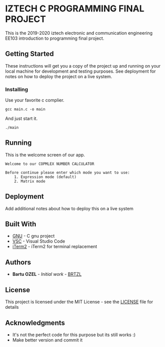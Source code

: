 # IZTECH C PROGRAMMING FINAL PROJECT

This is the 2019-2020 iztech electronic and communication engineering EE103 introduction to programming final project.

## Getting Started

These instructions will get you a copy of the project up and running on your local machine for development and testing purposes. See deployment for notes on how to deploy the project on a live system.

### Installing

Use your favorite c complier.

```
gcc main.c -o main
```

And just start it.

```
./main
```


## Running


This is the welcome screen of our app.

```
Welcome to our COPMLEX NUMBER CALCULATOR

Before continue please enter which mode you want to use:
	1. Expression mode (default)
	2. Matrix mode
```

## Deployment

Add additional notes about how to deploy this on a live system

## Built With

* [GNU](https://www.gnu.org/software/gnu-c-manual/gnu-c-manual.html) - C gnu project
* [VSC](https://code.visualstudio.com/) - Visual Studio Code
* [iTerm2](https://iterm2.com/) - iTerm2 for terminal replacement


## Authors

* **Bartu OZEL** - *Initial work* - [BRTZL](https://github.com/BRTZL)

## License

This project is licensed under the MIT License - see the [LICENSE](LICENSE) file for details

## Acknowledgments

* It's not the perfect code for this purpose but its still works :)
* Make better version and commit it

